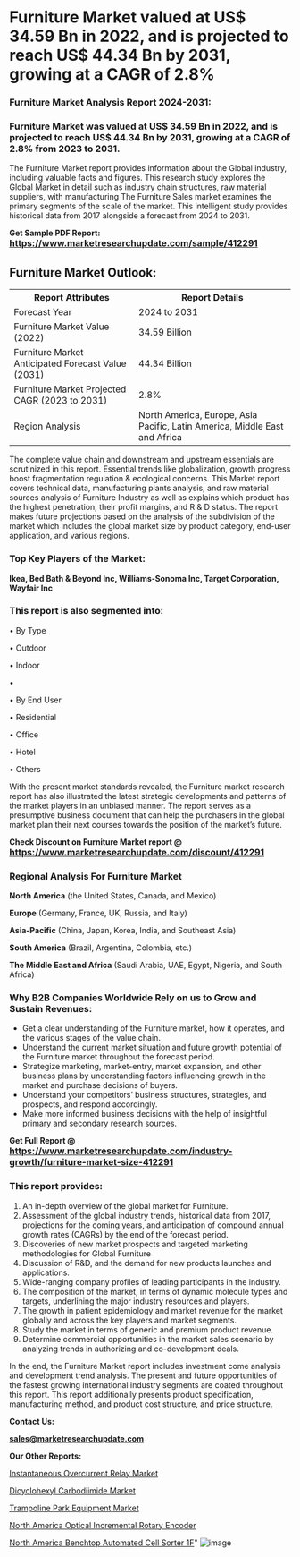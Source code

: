 # Furniture Market valued at US$ 34.59 Bn in 2022, and is projected to reach US$ 44.34 Bn by 2031, growing at a CAGR of 2.8%

<strong><h3>Furniture Market Analysis Report 2024-2031:</h3></strong>

<strong><h3>Furniture Market was valued at US$ 34.59 Bn in 2022, and is projected to reach US$ 44.34 Bn by 2031, growing at a CAGR of 2.8% from 2023 to 2031.</h3></strong>

The Furniture Market report provides information about the Global industry, including valuable facts and figures. This research study explores the Global Market in detail such as industry chain structures, raw material suppliers, with manufacturing The Furniture Sales market examines the primary segments of the scale of the market. This intelligent study provides historical data from 2017 alongside a forecast from 2024 to 2031.

<strong>Get Sample PDF Report: <a href=https://www.marketresearchupdate.com/sample/412291><font size=3 color=#0000ff>https://www.marketresearchupdate.com/sample/412291</font></a></strong>

<html>
<body>

<h2>Furniture Market Outlook:</h2>

<table>
  <tr>
    <th>Report Attributes</th>
    <th>Report Details</th>
  </tr>
  <tr>
    <td>Forecast Year</td>
    <td>2024 to 2031</td>
  </tr>
  <tr>
    <td>Furniture Market Value (2022)</td>
    <td>34.59 Billion</td>
  </tr>
  <tr>
    <td>Furniture Market Anticipated Forecast Value (2031)</td>
    <td>44.34 Billion</td>
  </tr>
  <tr>
    <td>Furniture Market Projected CAGR (2023 to 2031)</td>
    <td>2.8%</td>
  </tr>
  <tr>
    <td>Region Analysis</td>
    <td>North America, Europe, Asia Pacific, Latin America, Middle East and Africa</td>
  </tr>
</table>

</body>
</html>

The complete value chain and downstream and upstream essentials are scrutinized in this report. Essential trends like globalization, growth progress boost fragmentation regulation &amp; ecological concerns. This Market report covers technical data, manufacturing plants analysis, and raw material sources analysis of Furniture Industry as well as explains which product has the highest penetration, their profit margins, and R & D status. The report makes future projections based on the analysis of the subdivision of the market which includes the global market size by product category, end-user application, and various regions.

<strong><h3>Top Key Players of the Market:</h3></strong>

<strong>Ikea, Bed Bath & Beyond Inc, Williams-Sonoma Inc, Target Corporation, Wayfair Inc</strong>

<strong><h3>This report is also segmented into:</h3></strong>

• By Type

• Outdoor

• Indoor

• 

• By End User

• Residential

• Office

• Hotel

• Others

With the present market standards revealed, the Furniture market research report has also illustrated the latest strategic developments and patterns of the market players in an unbiased manner. The report serves as a presumptive business document that can help the purchasers in the global market plan their next courses towards the position of the market’s future.

<strong>Check Discount on Furniture Market report @ <a href=https://www.marketresearchupdate.com/discount/412291><font size=3 color=#0000ff>https://www.marketresearchupdate.com/discount/412291</font></a></strong>

<strong><h3>Regional Analysis For Furniture Market</h3></strong>

<strong>North America</strong> (the United States, Canada, and Mexico)

<strong>Europe</strong> (Germany, France, UK, Russia, and Italy)

<strong>Asia-Pacific</strong> (China, Japan, Korea, India, and Southeast Asia)

<strong>South America</strong> (Brazil, Argentina, Colombia, etc.)

<strong>The Middle East and Africa</strong> (Saudi Arabia, UAE, Egypt, Nigeria, and South Africa)

<strong><h3>Why B2B Companies Worldwide Rely on us to Grow and Sustain Revenues:</h3></strong>
<ul>
  <li>Get a clear understanding of the Furniture market, how it operates, and the various stages of the value chain.</li>
  <li>Understand the current market situation and future growth potential of the Furniture market throughout the forecast period.</li>
  <li>Strategize marketing, market-entry, market expansion, and other business plans by understanding factors influencing growth in the market and purchase decisions of buyers.</li>
  <li>Understand your competitors’ business structures, strategies, and prospects, and respond accordingly.</li>
  <li>Make more informed business decisions with the help of insightful primary and secondary research sources.</li>
</ul>

<strong>Get Full Report @ <a href=https://www.marketresearchupdate.com/industry-growth/furniture-market-size-412291><font size=3 color=#0000ff>https://www.marketresearchupdate.com/industry-growth/furniture-market-size-412291</font></a></strong>

<strong><h3>This report provides:</h3></strong>
<ol>
  <li>An in-depth overview of the global market for Furniture.</li>
  <li>Assessment of the global industry trends, historical data from 2017, projections for the coming years, and anticipation of compound annual growth rates (CAGRs) by the end of the forecast period.</li>
  <li>Discoveries of new market prospects and targeted marketing methodologies for Global Furniture</li>
  <li>Discussion of R&amp;D, and the demand for new products launches and applications.</li>
  <li>Wide-ranging company profiles of leading participants in the industry.</li>
  <li>The composition of the market, in terms of dynamic molecule types and targets, underlining the major industry resources and players.</li>
  <li>The growth in patient epidemiology and market revenue for the market globally and across the key players and market segments.</li>
  <li>Study the market in terms of generic and premium product revenue.</li>
  <li>Determine commercial opportunities in the market sales scenario by analyzing trends in authorizing and co-development deals.</li>
</ol>

In the end, the Furniture Market report includes investment come analysis and development trend analysis. The present and future opportunities of the fastest growing international industry segments are coated throughout this report. This report additionally presents product specification, manufacturing method, and product cost structure, and price structure.

<strong>Contact Us:</strong>

<strong>sales@marketresearchupdate.com</strong>

<strong>Our Other Reports:</strong>

<a href=https://www.linkedin.com/pulse/instantaneous-overcurrent-relay-market-analysis>Instantaneous Overcurrent Relay Market</a>

<a href=https://www.linkedin.com/pulse/dicyclohexyl-carbodiimide-market-current-business>Dicyclohexyl Carbodiimide Market</a>

<a href=https://www.linkedin.com/pulse/trampoline-park-equipment-market-2023-remarking>Trampoline Park Equipment Market</a>

<a href=https://www.linkedin.com/pulse/north-america-optical-incremental-rotary-encoder>North America Optical Incremental Rotary Encoder</a>

<a href=https://www.linkedin.com/pulse/north-america-benchtop-automated-cell-sorter-1f>North America Benchtop Automated Cell Sorter 1F</a>"
![image](https://github.com/Ankan-2/Market-Research-News/assets/158291571/d9e22966-2def-4a1f-b357-7a36053a20ad)
